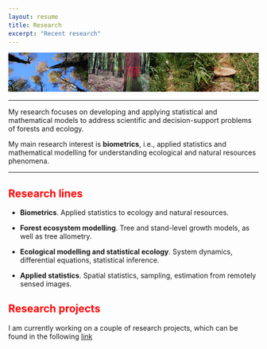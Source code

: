 ```yaml
---
layout: resume
title: Research 
excerpt: "Recent research"
---
```


<style>H1{color:DarkRed;}</style>
<style>H2{color:Red;}</style>

![](images/foto7.jpg)

--------

My research focuses on developing and applying statistical and mathematical models to address scientific and decision-support problems of forests and ecology.

My main research interest is **biometrics**, i.e., applied statistics and mathematical modelling for understanding ecological and natural resources phenomena.


--------



## Research lines

* __Biometrics__. Applied statistics to ecology and natural resources.

* __Forest ecosystem modelling__.  Tree and stand-level growth models,
as well as tree allometry. 

* __Ecological modelling and statistical ecology__. System dynamics, differential equations, statistical inference.

* __Applied statistics__. Spatial statistics, sampling, estimation from remotely sensed images.


## Research projects

I am currently working on a couple of research projects, which can be found in the following [link](./resproj.md)





<!-- ### Footer
![](images/pspRuca_old.jpg)
![](images/droneYo.JPG)
---
layout: page
title: Research 
excerpt: "Recent Research"
---
Last updated: August 2020 -->

